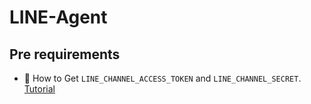 # LINE-Agent


## Pre requirements
  - 🔑 How to Get `LINE_CHANNEL_ACCESS_TOKEN` and `LINE_CHANNEL_SECRET`. [Tutorial](docs/LINE_setting.md)
  
